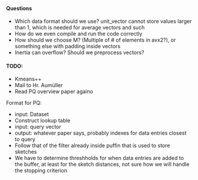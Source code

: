 #### Questions
- Which data format should we use? unit\_vector cannot store values larger than 1, which is needed for average vectors and such
- How do we even compile and run the code correctly
- How should we choose M? (Multiple of # of elements in avx2?), or something else with padding inside vectors
- Inertia can overflow? Should we preprocess vectors?
 



#### TODO:
- Kmeans++
- Mail to Hr. Aumüller
- Read PQ overview paper againo


Format for PQ:
- input: Dataset  
- Construct lookup table
- input: query vector
- output: whatever paper says, probably indexes for data entries closest to query
- Follow that of the filter already inside puffin that is used to store sketches
- We have to determine threshholds for when data entries are added to the buffer, at least for the sketch distances, not sure how we will handle the stopping criterion




